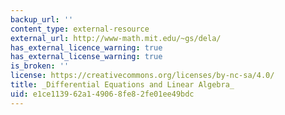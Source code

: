 ```yaml
---
backup_url: ''
content_type: external-resource
external_url: http://www-math.mit.edu/~gs/dela/
has_external_licence_warning: true
has_external_license_warning: true
is_broken: ''
license: https://creativecommons.org/licenses/by-nc-sa/4.0/
title: _Differential Equations and Linear Algebra_
uid: e1ce1139-62a1-4906-8fe8-2fe01ee49bdc
---
```

